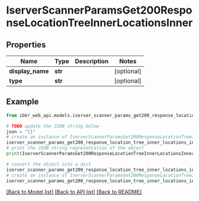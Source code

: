 # IserverScannerParamsGet200ResponseLocationTreeInnerLocationsInner


## Properties

Name | Type | Description | Notes
------------ | ------------- | ------------- | -------------
**display_name** | **str** |  | [optional] 
**type** | **str** |  | [optional] 

## Example

```python
from ibkr_web_api.models.iserver_scanner_params_get200_response_location_tree_inner_locations_inner import IserverScannerParamsGet200ResponseLocationTreeInnerLocationsInner

# TODO update the JSON string below
json = "{}"
# create an instance of IserverScannerParamsGet200ResponseLocationTreeInnerLocationsInner from a JSON string
iserver_scanner_params_get200_response_location_tree_inner_locations_inner_instance = IserverScannerParamsGet200ResponseLocationTreeInnerLocationsInner.from_json(json)
# print the JSON string representation of the object
print(IserverScannerParamsGet200ResponseLocationTreeInnerLocationsInner.to_json())

# convert the object into a dict
iserver_scanner_params_get200_response_location_tree_inner_locations_inner_dict = iserver_scanner_params_get200_response_location_tree_inner_locations_inner_instance.to_dict()
# create an instance of IserverScannerParamsGet200ResponseLocationTreeInnerLocationsInner from a dict
iserver_scanner_params_get200_response_location_tree_inner_locations_inner_from_dict = IserverScannerParamsGet200ResponseLocationTreeInnerLocationsInner.from_dict(iserver_scanner_params_get200_response_location_tree_inner_locations_inner_dict)
```
[[Back to Model list]](../README.md#documentation-for-models) [[Back to API list]](../README.md#documentation-for-api-endpoints) [[Back to README]](../README.md)


